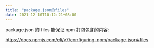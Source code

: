 ```yaml
---
title: "package.json的files"
date: 2021-12-10T10:12:21+08:00
---
```


package.json 的 files 能保证 npm 打包包含的内容:

https://docs.npmjs.com/cli/v7/configuring-npm/package-json#files
